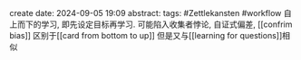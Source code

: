 create date: 2024-09-05 19:09
abstract: 
tags: #Zettlekansten #workflow 
自上而下的学习, 即先设定目标再学习.
可能陷入收集者悖论, 自证式偏差, [[confrim bias]]
区别于[[card from bottom to up]]
但是又与[[learning for questions]]相似